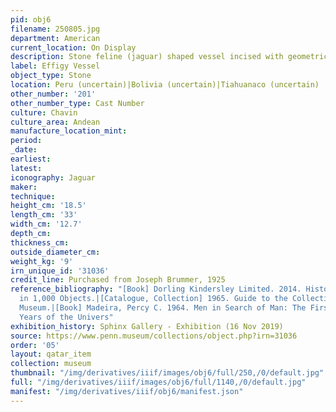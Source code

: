 ```yaml
---
pid: obj6
filename: 250805.jpg
department: American
current_location: On Display
description: Stone feline (jaguar) shaped vessel incised with geometric motifs.
label: Effigy Vessel
object_type: Stone
location: Peru (uncertain)|Bolivia (uncertain)|Tiahuanaco (uncertain)
other_number: '201'
other_number_type: Cast Number
culture: Chavin
culture_area: Andean
manufacture_location_mint:
period:
_date:
earliest:
latest:
iconography: Jaguar
maker:
technique:
height_cm: '18.5'
length_cm: '33'
width_cm: '12.7'
depth_cm:
thickness_cm:
outside_diameter_cm:
weight_kg: '9'
irn_unique_id: '31036'
credit_line: Purchased from Joseph Brummer, 1925
reference_bibliography: "[Book] Dorling Kindersley Limited. 2014. History of the World
  in 1,000 Objects.|[Catalogue, Collection] 1965. Guide to the Collections, The University
  Museum.|[Book] Madeira, Percy C. 1964. Men in Search of Man: The First Seventy-Five
  Years of the Univers"
exhibition_history: Sphinx Gallery - Exhibition (16 Nov 2019)
source: https://www.penn.museum/collections/object.php?irn=31036
order: '05'
layout: qatar_item
collection: museum
thumbnail: "/img/derivatives/iiif/images/obj6/full/250,/0/default.jpg"
full: "/img/derivatives/iiif/images/obj6/full/1140,/0/default.jpg"
manifest: "/img/derivatives/iiif/obj6/manifest.json"
---
```

